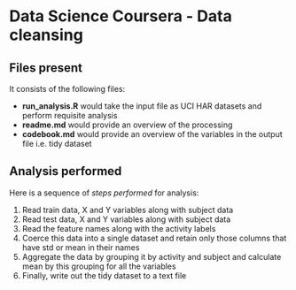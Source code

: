 Data Science Coursera - Data cleansing
======================================


## Files present

It consists of the following files:

* **run_analysis.R** would take the input file as UCI HAR datasets and perform requisite analysis
* **readme.md** would provide an overview of the processing
* **codebook.md** would provide an overview of the variables in the output file i.e. tidy dataset


## Analysis performed

Here is a sequence of *steps performed* for analysis:

1. Read train data, X and Y variables along with subject data
2. Read test data, X and Y variables along with subject data
3. Read the feature names along with the activity labels
4. Coerce this data into a single dataset and retain only those columns that have std or mean in their names
5. Aggregate the data by grouping it by activity and subject and calculate mean by this grouping for all the variables
6. Finally, write out the tidy dataset to a text file
